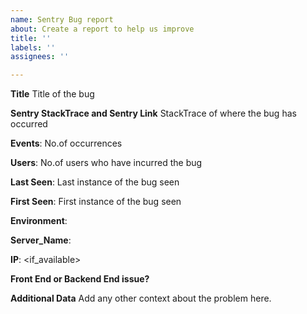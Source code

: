 ```yaml
---
name: Sentry Bug report
about: Create a report to help us improve
title: ''
labels: ''
assignees: ''

---
```


**Title**
Title of the bug

**Sentry StackTrace and Sentry Link**
StackTrace of where the bug has occurred

**Events**: 
No.of occurrences

**Users**: 
No.of users who have incurred the bug

**Last Seen**:
Last instance of the bug seen

**First Seen**:
First instance of the bug seen

**Environment**:

**Server_Name**:

**IP**: <if_available>

**Front End or Backend End issue?**

**Additional Data**
Add any other context about the problem here.
